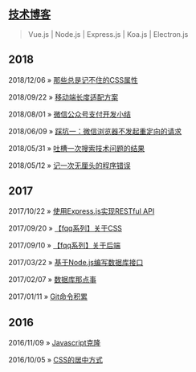 ## [技术博客](https://github.com/wscj/blog)

> Vue.js | Node.js | Express.js | Koa.js | Electron.js

## 2018

2018/12/06 » [那些总是记不住的CSS属性](https://github.com/wscj/blog/issues/15)

2018/09/22 » [移动端长度适配方案](https://github.com/wscj/blog/issues/14)

2018/08/01 » [微信公众号支付开发小结](https://github.com/wscj/blog/issues/13)

2018/06/09 » [踩坑一：微信浏览器不发起重定向的请求](https://github.com/wscj/blog/issues/12)

2018/05/31 » [吐槽一次搜索技术问题的结果](https://github.com/wscj/blog/issues/11)

2018/05/12 » [记一次无厘头的程序错误](https://github.com/wscj/blog/issues/10)

## 2017

2017/10/22 » [使用Express.js实现RESTful API](https://github.com/wscj/blog/issues/9)

2017/09/20 » [【fqq系列】关于CSS](https://github.com/wscj/blog/issues/8)

2017/09/10 » [【fqq系列】关于后端](https://github.com/wscj/blog/issues/7)

2017/03/22 » [基于Node.js编写数据库接口](https://github.com/wscj/blog/issues/5)

2017/02/07 » [数据库那点事](https://github.com/wscj/blog/issues/4)

2017/01/11 » [Git命令积累](https://github.com/wscj/blog/issues/3)

## 2016

2016/11/09 » [Javascript克隆](https://github.com/wscj/blog/issues/2)

2016/10/05 » [CSS的居中方式](https://github.com/wscj/blog/issues/1)
